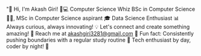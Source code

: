 "🌟 Hi, I'm Akash Giri! 🤖💻 
Computer Science Whiz 
BSc in Computer Science 👨‍💻, MSc in Computer Science aspirant 🎓 
Data Science Enthusiast 📊 
Always curious, always innovating! 💡 
Let's connect and create something amazing! 🤝 
Reach me at akashgiri3281@gmail.com 📧 
Fun fact: Consistently pushing boundaries with a regular study routine 💪 
Tech enthusiast by day, coder by night! 🌃
